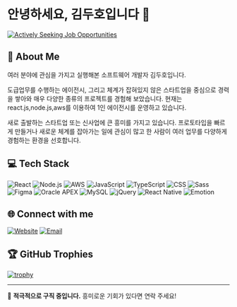 # 안녕하세요, 김두호입니다 👋

[![Actively Seeking Job Opportunities](https://img.shields.io/badge/Status-Actively%20Seeking%20Job-brightgreen)](https://github.com/I116M)

## 🚀 About Me

여러 분야에 관심을 가지고 실행해본 소프트웨어 개발자 김두호입니다.

도급업무를 수행하는 에이전시, 그리고 체계가 잡혀있지 않은 스타트업을 중심으로 경력을 쌓아와 매우 다양한 종류의 프로젝트를 경험해 보았습니다.  현재는 react.js,node.js,aws를 이용하여 1인 에이전시를 운영하고 있습니다. 

새로 출발하는 스타트업 또는 신사업에 큰 흥미를 가지고 있습니다. 프로토타입을 빠르게 만들거나 새로운 체계를 잡아가는 일에 관심이 많고 한 사람이 여러 업무를 다양하게 경험하는 환경을 선호합니다.

## 💻 Tech Stack

![React](https://img.shields.io/badge/-React-61DAFB?style=flat-square&logo=react&logoColor=white)
![Node.js](https://img.shields.io/badge/-Node.js-339933?style=flat-square&logo=node.js&logoColor=white)
![AWS](https://img.shields.io/badge/-AWS-232F3E?style=flat-square&logo=amazon-aws&logoColor=white)
![JavaScript](https://img.shields.io/badge/-JavaScript-F7DF1E?style=flat-square&logo=javascript&logoColor=black)
![TypeScript](https://img.shields.io/badge/-TypeScript-3178C6?style=flat-square&logo=typescript&logoColor=white)
![CSS](https://img.shields.io/badge/-CSS-1572B6?style=flat-square&logo=css3&logoColor=white)
![Sass](https://img.shields.io/badge/-Sass-CC6699?style=flat-square&logo=sass&logoColor=white)
![Figma](https://img.shields.io/badge/-Figma-F24E1E?style=flat-square&logo=figma&logoColor=white)
![Oracle APEX](https://img.shields.io/badge/-Oracle%20APEX-3A33D1?style=flat-square&logo=oracle&logoColor=white)
![MySQL](https://img.shields.io/badge/-MySQL-4479A1?style=flat-square&logo=mysql&logoColor=white)
![jQuery](https://img.shields.io/badge/-jQuery-0769AD?style=flat-square&logo=jquery&logoColor=white)
![React Native](https://img.shields.io/badge/-React%20Native-61DAFB?style=flat-square&logo=react&logoColor=black)
![Emotion](https://img.shields.io/badge/-Emotion-DB7093?style=flat-square&logo=emotion&logoColor=white)

## 🌐 Connect with me

[![Website](https://img.shields.io/badge/Website-code--quest.me-blue?style=flat-square&logo=google-chrome)](https://code-quest.me)
[![Email](https://img.shields.io/badge/Email-durio0312@gmail.com-red?style=flat-square&logo=gmail)](mailto:durio0312@gmail.com)

## 🏆 GitHub Trophies

[![trophy](https://github-profile-trophy.vercel.app/?username=I116M&theme=onedark)](https://github.com/ryo-ma/github-profile-trophy)

---

💼 **적극적으로 구직 중입니다.** 흥미로운 기회가 있다면 연락 주세요!

